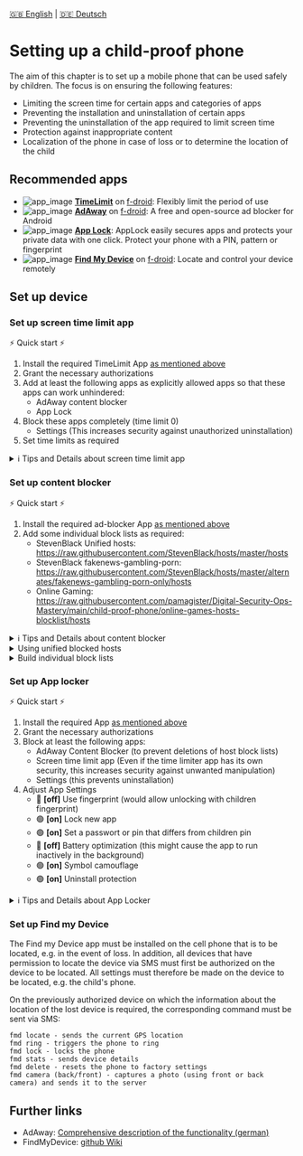 [:uk: English](README.md) | [:de: Deutsch](README_de.md) 

# Setting up a child-proof phone
The aim of this chapter is to set up a mobile phone that can be used safely by children.
The focus is on ensuring the following features:
- Limiting the screen time for certain apps and categories of apps
- Preventing the installation and uninstallation of certain apps
- Preventing the uninstallation of the app required to limit screen time
- Protection against inappropriate content
- Localization of the phone in case of loss or to determine the location of the child


<a name="recommended" />

## Recommended apps

- ![app_image](../res/ico/timelimit.ico) **[TimeLimit](https://timelimit.io/)** on [f-droid](https://f-droid.org/packages/io.timelimit.android.aosp.direct/): Flexibly limit the period of use 
- ![app_image](../res/ico/adaway.ico) **[AdAway](https://adaway.org/)** on [f-droid](https://f-droid.org/de/packages/org.adaway/): A free and open-source ad blocker for Android
- ![app_image](../res/ico/applock.ico) **[App Lock](https://play.google.com/store/apps/details?id=applock.lockapps.fingerprint.password.lockit)**: AppLock easily secures apps and protects your private data with one click. Protect your phone with a PIN, pattern or fingerprint
- ![app_image](../res/ico/findmydevice.ico) **[Find My Device](https://f-droid.org/de/packages/de.nulide.findmydevice/)** on [f-droid]((https://f-droid.org/de/packages/de.nulide.findmydevice/)): Locate and control your device remotely


## Set up device

### Set up screen time limit app
⚡ Quick start ⚡
1. Install the required TimeLimit App [as mentioned above](#recommended)
1. Grant the necessary authorizations
1. Add at least the following apps as explicitly allowed apps so that these apps can work unhindered:
   * AdAway content blocker
   * App Lock
1. Block these apps completely (time limit 0)
   * Settings (This increases security against unauthorized uninstallation)
1. Set time limits as required

<details>
<summary>ℹ️ Tips and Details about screen time limit app</summary>

To set up the screen time limit, individual apps can be grouped into categories using the app mentioned above.
An individual time limit can be set for each of these categories.

One problem is that the display time limit is more of a self-control mechanism. 
Although a pin can be set up, it is very easy to bypass, for example by uninstalling or deactivating the app. 
It is therefore necessary to combine the time limit app with an app for generally blocking other apps, see below.
</details>

### Set up content blocker
⚡ Quick start ⚡
1. Install the required ad-blocker App [as mentioned above](#recommended)
1. Add some individual block lists as required:
   * StevenBlack Unified hosts: https://raw.githubusercontent.com/StevenBlack/hosts/master/hosts
   * StevenBlack fakenews-gambling-porn: https://raw.githubusercontent.com/StevenBlack/hosts/master/alternates/fakenews-gambling-porn-only/hosts
   * Online Gaming: https://raw.githubusercontent.com/pamagister/Digital-Security-Ops-Mastery/main/child-proof-phone/online-games-hosts-blocklist/hosts


<details>
<summary>ℹ️ Tips and Details about content blocker</summary>

* For more details, refer to a detailed explanation in this [blog post](https://www.kuketz-blog.de/adaway-werbe-und-trackingfrei-im-android-universum/) (german).
* Most devices will not have root permissions, which means that you have to rely on the VPN-based ad blocker.
* Don't forget to update the sources regularly and check the desired function of the ad blocker.
</details>


<details>
<summary>Using unified blocked hosts</summary>

In addition to the already preset blocked hosts, further special hosts can be [found here](https://github.com/StevenBlack/hosts#list-of-all-hosts-file-variants).
The list of **Unified hosts** is often already pre-set so that specific categories like [gambling and porn](https://raw.githubusercontent.com/StevenBlack/hosts/master/alternates/gambling-porn-only/hosts) or further hosts from [Stephen Black Hosts](https://github.com/StevenBlack/hosts) can be added for children. 
</details>


<details>
<summary>Build individual block lists</summary>

In some cases it will be necessary to block additional pages individually, like **online games**. 
Further information on this can be found in the [AdAway Wiki](https://github.com/AdAway/AdAway/wiki/HostsSources).

An additional [host list to block online games](https://raw.githubusercontent.com/pamagister/Digital-Security-Ops-Mastery/main/child-proof-phone/online-games-hosts-blocklist/hosts) has been created here in this repository using AdAway. 
This is based on the AdBlock-compatible list from [IREK-szef](https://raw.githubusercontent.com/IREK-szef/games-blocklist/main/lists/Adblock-dns/games.txt), which is adapted to the AdAway format and has been slightly expanded.
</details>


### Set up App locker
⚡ Quick start ⚡
1. Install the required App [as mentioned above](#recommended)
1. Grant the necessary authorizations
1. Block at least the following apps:
   * AdAway Content Blocker (to prevent deletions of host block lists)
   * Screen time limit app (Even if the time limiter app has its own security, this increases security against unwanted manipulation)
   * Settings (this prevents uninstallation)
1. Adjust App Settings
   * 🔴 **[off]** Use fingerprint (would allow unlocking with children fingerprint)
   * 🟢 **[on]** Lock new app
   * 🟢 **[on]** Set a passwort or pin that differs from children pin
   * 🔴 **[off]** Battery optimization (this might cause the app to run inactively in the background)
   * 🟢 **[on]** Symbol camouflage
   * 🟢 **[on]** Uninstall protection


<details>
<summary>ℹ️ Tips and Details about App Locker</summary>

* To prevent the above-mentioned app from being deactivated or even uninstalled, App Lock can be used to set up an access lock for certain apps.
* The settings menu can also be secured via this app to prevent the lock app from being uninstalled. A recovery email must be set up for this.
* It can also be used to protect harmless apps that require a special configuration (e.g. nextcloud) that should not be changed by the child.
</details>


### Set up Find my Device
The Find my Device app must be installed on the cell phone that is to be located, e.g. in the event of loss.
In addition, all devices that have permission to locate the device via SMS must first be authorized on the device to be located.
All settings must therefore be made on the device to be located, e.g. the child's phone. 

On the previously authorized device on which the information about the location of the lost device is required, the corresponding command must be sent via SMS:

```
fmd locate - sends the current GPS location
fmd ring - triggers the phone to ring
fmd lock - locks the phone
fmd stats - sends device details
fmd delete - resets the phone to factory settings
fmd camera (back/front) - captures a photo (using front or back camera) and sends it to the server
```

## Further links
- AdAway: [Comprehensive description of the functionality (german)](https://www.kuketz-blog.de/adaway-werbe-und-trackingfrei-im-android-universum/)
- FindMyDevice: [github Wiki](https://github.com/ColoursofOSINT/findmydevice/tree/main)